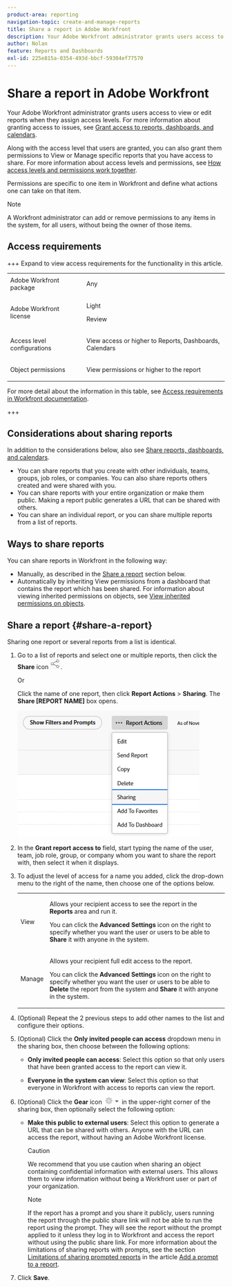 ```yaml
---
product-area: reporting
navigation-topic: create-and-manage-reports
title: Share a report in Adobe Workfront
description: Your Adobe Workfront administrator grants users access to view or edit reports when they assign access levels. For more information about granting access to issues, see Grant access to reports, dashboards, and calendars.
author: Nolan
feature: Reports and Dashboards
exl-id: 225e815a-0354-493d-bbcf-59304ef77570
---
```

# Share a report in Adobe Workfront

<!-- Audited: 11/2024 -->

Your Adobe Workfront administrator grants users access to view or edit reports when they assign access levels. For more information about granting access to issues, see [Grant access to reports, dashboards, and calendars](../../../administration-and-setup/add-users/configure-and-grant-access/grant-access-reports-dashboards-calendars.md).

Along with the access level that users are granted, you can also grant them permissions to View or Manage specific reports that you have access to share. For more information about access levels and permissions, see [How access levels and permissions work together](../../../administration-and-setup/add-users/access-levels-and-object-permissions/how-access-levels-permissions-work-together.md).

Permissions are specific to one item in Workfront and define what actions one can take on that item.

>[!NOTE]
>
>A Workfront administrator can add or remove permissions to any items in the system, for all users, without being the owner of those items.

## Access requirements

+++ Expand to view access requirements for the functionality in this article. 

<table style="table-layout:auto"> 
 <col> 
 <col> 
 <tbody> 
  <tr> 
   <td role="rowheader">Adobe Workfront package</td> 
   <td> <p>Any</p> </td> 
  </tr> 
  <tr> 
   <td role="rowheader">Adobe Workfront license</td> 
   <td> 
      <p>Light</p>
      <p>Review</p>
   </td>
  </tr> 
  <tr> 
   <td role="rowheader">Access level configurations</td> 
   <td> <p>View access or higher to Reports, Dashboards, Calendars</p></td> 
  </tr> 
  <tr> 
   <td role="rowheader">Object permissions</td> 
   <td> <p>View permissions or higher to the report</p></td> 
  </tr> 
 </tbody> 
</table>

For more detail about the information in this table, see [Access requirements in Workfront documentation](/help/quicksilver/administration-and-setup/add-users/access-levels-and-object-permissions/access-level-requirements-in-documentation.md). 

+++

## Considerations about sharing reports

In addition to the considerations below, also see [Share reports, dashboards, and calendars](../../../workfront-basics/grant-and-request-access-to-objects/permissions-reports-dashboards-calendars.md).

* You can share reports that you create with other individuals, teams, groups, job roles, or companies. You can also share reports others created and were shared with you. 
* You can  share reports with your entire organization or make them public. Making a report public generates a URL that can be shared with others.
* You can share an individual report, or you can share multiple reports from a list of reports.

## Ways to share reports

You can share reports in&nbsp;Workfront in the following way:

* Manually, as described in the [Share a report](#share-a-report) section below. 
* Automatically by inheriting View permissions from a dashboard that contains the report which has been shared. For information about viewing inherited permissions on objects, see [View inherited permissions on objects](../../../workfront-basics/grant-and-request-access-to-objects/view-inherited-permissions-on-objects.md).

## Share a report {#share-a-report}

Sharing one report or several reports from a list is identical.

1. Go to a list of reports and select one or multiple reports, then click the **Share** icon ![Share icon](assets/share-icon.png).

   Or

   Click the name of one report, then click **Report Actions** > **Sharing**. The **Share [REPORT NAME]** box opens.

   ![Sharing option](assets/unshimmed-report-actions-sharing.png)

1. In the **Grant report access to** field, start typing the name of the user, team, job role, group, or company whom you want to share the report with, then select it when it displays.

1. To adjust the level of access for a name you added, click the drop-down menu to the right of the name, then choose one of the options below.

   <table style="table-layout:auto"> 
    <col> 
    <col> 
    <tbody> 
     <tr> 
      <td role="rowheader">View</td> 
      <td> <p>Allows your recipient access to see the report in the <strong>Reports</strong> area and run it.</p> <p>You can click the <strong>Advanced Settings</strong> icon on the right to specify whether you want the user or users to be able to <strong>Share</strong> it with anyone in the system.</p> </td> 
     </tr> 
     <tr> 
      <td role="rowheader">Manage</td> 
      <td> <p>Allows your recipient full edit access to the report.</p> <p>You can click the <strong>Advanced Settings</strong> icon on the right to specify whether you want the user or users to be able to <strong>Delete</strong> the report from the system and <strong>Share</strong> it with anyone in the system.</p> </td> 
     </tr> 
    </tbody> 
   </table>

1. (Optional) Repeat the 2 previous steps to add other names to the list and configure their options.
1. (Optional) Click the **Only invited people can access** dropdown menu in the sharing box, then choose between the following options:

   * **Only invited people can access**: Select this option so that only users that have been granted access to the report can view it.

   * **Everyone in the system can view**: Select this option so that everyone in Workfront with access to reports can view the report.

1. (Optional) Click the **Gear** icon ![Gear icon settings](assets/gear-icon-settings-with-dn-arrow.jpg) in the upper-right corner of the sharing box, then optionally select the following option:

   * **Make this public to external users**: Select this option to generate a URL that can be shared with others. Anyone with the URL can access the report, without having an Adobe Workfront license.

     >[!CAUTION]
     >
     >We recommend that you use caution when sharing an object containing confidential information with external users. This allows them to view information without being a Workfront user or part of your organization.

     >[!NOTE]
     >
     >If the report has a prompt and you share it publicly, users running the report through the public share link will not be able to run the report using the prompt. They will see the report without the prompt applied to it unless they log in to Workfront and access the report without using the public share link. For more information about the limitations of sharing reports with prompts, see the section [Limitations of sharing prompted reports](../../../reports-and-dashboards/reports/creating-and-managing-reports/add-prompt-report.md#limitations-of-running-public-prompted-reports) in the article [Add a prompt to a report](../../../reports-and-dashboards/reports/creating-and-managing-reports/add-prompt-report.md).

1. Click **Save**.
